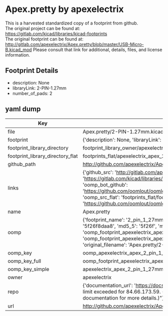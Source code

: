 # Apex.pretty by apexelectrix  
This is a harvested standardized copy of a footprint from github.  
The original project can be found at:  
https://gitlab.com/kicad/libraries/kicad-footprints  
The original footprint can be found at:
http://gitlab.com/apexelectrix/Apex.pretty/blob/master/USB-Micro-B.kicad_mod
Please consult that link for additional, details, files, and license information.  
## Footprint Details
* description: None  
* libraryLink: 2-PIN-1.27mm  
* number_of_pads: 2  
## yaml dump  
| Key | Value |  
| --- | --- |  
| file | Apex.pretty/2-PIN-1.27mm.kicad_mod |  
| footprint | {'description': None, 'libraryLink': '2-PIN-1.27mm', 'number_of_pads': 2} |  
| footprint_library_directory | footprint_library_owner/apexelectrix_Apex.pretty |  
| footprint_library_directory_flat | footprints_flat/apexelectrix_apex_2_pin_1_27mm/working |  
| github_path | http://github.com/apexelectrix/Apex.pretty/blob/master/2-PIN-1.27mm.kicad_mod |  
| links | {'github_src': 'http://gitlab.com/apexelectrix/Apex.pretty/blob/master/USB-Micro-B.kicad_mod', 'github_src_repo': 'https://gitlab.com/kicad/libraries/kicad-footprints', 'oomp_bot': 'footprints/apexelectrix_apex_2_pin_1_27mm/working', 'oomp_bot_github': 'https://github.com/oomlout/oomlout_oomp_footprint_bot/tree/main/footprints/apexelectrix_apex_2_pin_1_27mm/working', 'oomp_src_flat': 'footprints_flat/footprints_flat/apexelectrix_apex_2_pin_1_27mm/working', 'oomp_src_flat_github': 'https://github.com/oomlout/oomlout_oomp_footprint_src/tree/main/footprints_flat/apexelectrix_apex_2_pin_1_27mm/working'} |  
| name | Apex.pretty |  
| oomp | {'footprint_name': '2_pin_1_27mm', 'library_name': 'apex', 'md5': '5f26f8daa835b072ac20ee01471a3341', 'md5_10': '5f26f8daa8', 'md5_5': '5f26f', 'md5_6': '5f26f8', 'oomp_key': 'oomp_apexelectrix_apex_2_pin_1_27mm', 'oomp_key_extra': 'oomp_footprint_apexelectrix_apex_2_pin_1_27mm', 'oomp_key_full': 'oomp_footprint_apexelectrix_apex_2_pin_1_27mm_5f26f8', 'oomp_key_simple': 'apexelectrix_apex_2_pin_1_27mm', 'original_filename': 'Apex.pretty/2-PIN-1.27mm.kicad_mod', 'owner_name': 'apexelectrix'} |  
| oomp_key | oomp_apexelectrix_apex_2_pin_1_27mm |  
| oomp_key_full | oomp_footprint_apexelectrix_apex_2_pin_1_27mm |  
| oomp_key_simple | apexelectrix_apex_2_pin_1_27mm |  
| owner | apexelectrix |  
| repo | {'documentation_url': 'https://docs.github.com/rest/overview/resources-in-the-rest-api#rate-limiting', 'message': "API rate limit exceeded for 84.66.173.59. (But here's the good news: Authenticated requests get a higher rate limit. Check out the documentation for more details.)"} |  
| url | http://github.com/apexelectrix/Apex.pretty |  

